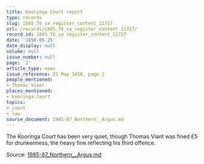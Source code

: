 ```yaml
---
title: Kooringa Court report
type: records
slug: 1845_76_sa_register_content_11727
url: /records/1845_76_sa_register_content_11727/
record_id: 1845_76_sa_register_content_11727
date: '1858-05-25'
date_display: null
volume: null
issue_number: null
page: '2'
article_type: news
issue_reference: 25 May 1858, page 2
people_mentioned:
- Thomas Viant
places_mentioned:
- Kooringa Court
topics:
- court
- law
source_document: 1985-87_Northern__Argus.md
---
```


The Kooringa Court has been very quiet, though Thomas Viant was fined £5 for drunkenness, the heavy fine reflecting his third offence.


Source: [1985-87_Northern__Argus.md](/downloads/markdown/1985-87_Northern__Argus.md)

